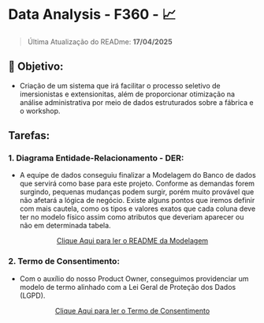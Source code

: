 # Data Analysis - F360 - 📈
> Última Atualização do READme: <b>17/04/2025</b>

## 📌 Objetivo: 
- Criação de um sistema que irá facilitar o processo seletivo de imersionistas e extensionitas, além de proporcionar otimização na análise administrativa por meio de dados estruturados sobre a fábrica e o workshop.


## Tarefas:
### 1. Diagrama Entidade-Relacionamento - DER:
- A equipe de dados conseguiu finalizar a Modelagem do Banco de dados que servirá como base para este projeto. Conforme as demandas forem surgindo, pequenas mudanças podem surgir, porém muito provável que não afetará a lógica de negócio. Existe alguns pontos que iremos definir com mais cautela, como os tipos e valores exatos que cada coluna deve ter no modelo físico assim como atributos que deveriam aparecer ou não em determinada tabela.

<div align='center'>

<a href='ModelagemF360/README.md'>Clique Aqui para ler o README da Modelagem</a>

</div>

### 2. Termo de Consentimento:
- Com o auxílio do nosso Product Owner, conseguimos providenciar um modelo de termo alinhado com a Lei Geral de Proteção dos Dados (LGPD).

<div align='center'>

<a href='TermoConsentimento/Termo_de_Consentimento_para_Tratamento_de_Dados_Pessoais.pdf'>Clique Aqui para ler o Termo de Consentimento</a>

</div>